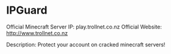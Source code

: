 IPGuard
=======
Official Minecraft Server IP: play.trollnet.co.nz
Official Website: http://www.trollnet.co.nz

Description: Protect your account on cracked minecraft servers!
